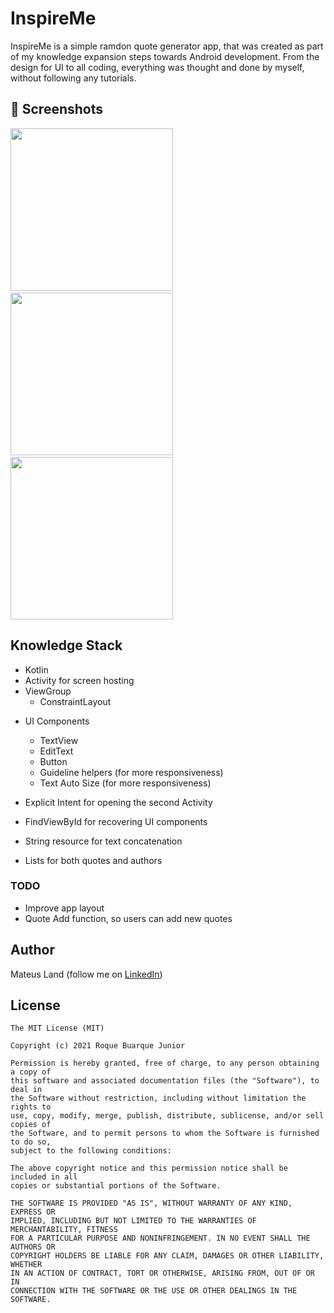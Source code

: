 # InspireMe

InspireMe is a simple ramdon quote generator app, that was created as part of my knowledge expansion steps towards Android development. 
From the design for UI to all coding, everything was thought and done by myself, without following any tutorials.


## :camera_flash: Screenshots
<!-- You can add more screenshots here if you like -->
<img src="/results/image1.png" width="260">&emsp;<img src="/results/image2.png" width="260">&emsp;<img src="/results/image3.png" width="260">

## Knowledge Stack
* Kotlin
* Activity for screen hosting
* ViewGroup
    * ConstraintLayout

- UI Components
    - TextView
    - EditText
    - Button
    - Guideline helpers (for more responsiveness)
    - Text Auto Size (for more responsiveness)

- Explicit Intent for opening the second Activity
- FindViewById for recovering UI components
- String resource for text concatenation
- Lists for both quotes and authors


### TODO
- Improve app layout
- Quote Add function, so users can add new quotes

## Author
Mateus Land (follow me on [LinkedIn](https://www.linkedin.com/in/maateusland/))

## License
```
The MIT License (MIT)

Copyright (c) 2021 Roque Buarque Junior

Permission is hereby granted, free of charge, to any person obtaining a copy of
this software and associated documentation files (the "Software"), to deal in
the Software without restriction, including without limitation the rights to
use, copy, modify, merge, publish, distribute, sublicense, and/or sell copies of
the Software, and to permit persons to whom the Software is furnished to do so,
subject to the following conditions:

The above copyright notice and this permission notice shall be included in all
copies or substantial portions of the Software.

THE SOFTWARE IS PROVIDED "AS IS", WITHOUT WARRANTY OF ANY KIND, EXPRESS OR
IMPLIED, INCLUDING BUT NOT LIMITED TO THE WARRANTIES OF MERCHANTABILITY, FITNESS
FOR A PARTICULAR PURPOSE AND NONINFRINGEMENT. IN NO EVENT SHALL THE AUTHORS OR
COPYRIGHT HOLDERS BE LIABLE FOR ANY CLAIM, DAMAGES OR OTHER LIABILITY, WHETHER
IN AN ACTION OF CONTRACT, TORT OR OTHERWISE, ARISING FROM, OUT OF OR IN
CONNECTION WITH THE SOFTWARE OR THE USE OR OTHER DEALINGS IN THE SOFTWARE.
```
